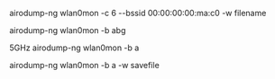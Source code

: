 
airodump-ng wlan0mon -c 6 --bssid 00:00:00:00:ma:c0 -w filename

airodump-ng wlan0mon -b abg

5GHz
airodump-ng wlan0mon -b a

airodump-ng wlan0mon -b a -w savefile
